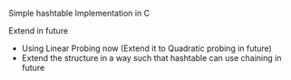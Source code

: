 Simple hashtable Implementation in C 

Extend in future
- Using Linear Probing now (Extend it to Quadratic probing in future)
- Extend the structure in a way such that hashtable can use chaining in future
